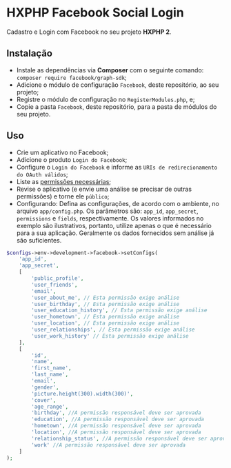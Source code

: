 # HXPHP Facebook Social Login
Cadastro e Login com Facebook no seu projeto **HXPHP 2**.

## Instalação
+ Instale as dependências via **Composer** com o seguinte comando: `composer require facebook/graph-sdk`;
+ Adicione o módulo de configuração `Facebook`, deste repositório, ao seu projeto;
+ Registre o módulo de configuração no `RegisterModules.php`, e;
+ Copie a pasta `Facebook`, deste repositório, para a pasta de módulos do seu projeto.

## Uso
+ Crie um aplicativo no Facebook;
+ Adicione o produto `Login do Facebook`;
+ Configure o `Login do Facebook` e informe as `URIs de redirecionamento do OAuth válidos`;
+ Liste as [permissões necessárias](https://developers.facebook.com/docs/facebook-login/permissions);
+ Revise o aplicativo (e envie uma análise se precisar de outras permissões) e torne ele `público`;
+ Configurando:
Defina as configurações, de acordo com o ambiente, no arquivo `app/config.php`. Os parâmetros são: `app_id`, `app_secret`, `permissions` e `fields`, respectivamente. Os valores informados no exemplo são ilustrativos, portanto, utilize apenas o que é necessário para a sua aplicação. Geralmente os dados fornecidos sem análise já são suficientes.
```php
$configs->env->development->facebook->setConfigs(
    'app_id',
    'app_secret',
    [
        'public_profile',
        'user_friends',
        'email',
        'user_about_me', // Esta permissão exige análise
        'user_birthday', // Esta permissão exige análise
        'user_education_history', // Esta permissão exige análise
        'user_hometown', // Esta permissão exige análise
        'user_location', // Esta permissão exige análise
        'user_relationships', // Esta permissão exige análise
        'user_work_history' // Esta permissão exige análise
    ],
    [
        'id',
        'name',
        'first_name',
        'last_name',
        'email',
        'gender',
        'picture.height(300).width(300)',
        'cover',
        'age_range',
        'birthday', //A permissão responsável deve ser aprovada
        'education', //A permissão responsável deve ser aprovada
        'hometown', //A permissão responsável deve ser aprovada
        'location', //A permissão responsável deve ser aprovada
        'relationship_status', //A permissão responsável deve ser aprovada
        'work' //A permissão responsável deve ser aprovada
    ]
);
```